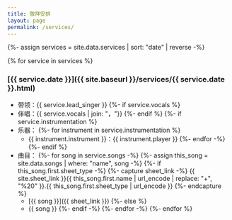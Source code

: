 ```yaml
---
title: 敬拜安排
layout: page
permalink: /services/
---
```



{%- assign services = site.data.services | sort: "date" | reverse -%}

{% for service in services %}

### [{{ service.date }}]({{ site.baseurl }}/services/{{ service.date }}.html)

+ 带领：{{ service.lead_singer }}
{%- if service.vocals %}
+ 伴唱：{{ service.vocals | join: "，"}}
{%- endif %}
{%- if service.instrumentation %}
+ 乐器：
{%- for instrument in service.instrumentation %}
    - {{ instrument.instrument }}：{{ instrument.player }}
{%- endfor -%}
{%- endif %}
+ 曲目：
{%- for song in service.songs -%}
{%- assign this_song = site.data.songs | where: "name", song -%}
{%- if this_song.first.sheet_type -%}
    {%- capture sheet_link -%}
{{ site.sheet_link }}{{ this_song.first.name | url_encode | replace: "+", "%20" }}.{{ this_song.first.sheet_type | url_encode }}
    {%- endcapture %}
    - [{{ song }}]({{ sheet_link }})
{%- else %}
    - {{ song }}
{%- endif -%}
{%- endfor -%}
{%- endfor %}
